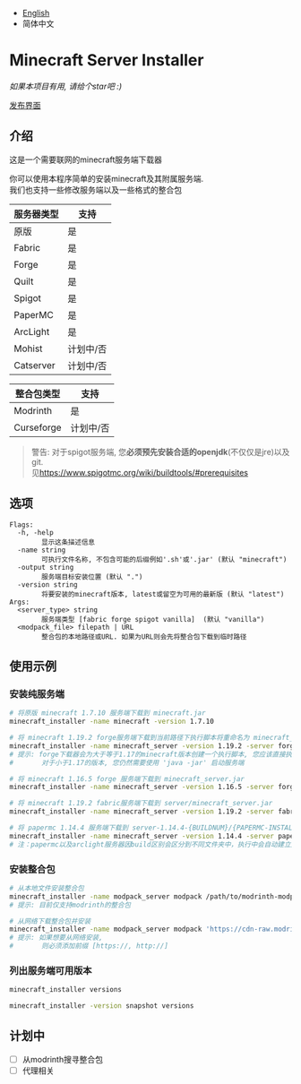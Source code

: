 
- [English](./README.MD)
- 简体中文

# Minecraft Server Installer

*如果本项目有用, 请给个star吧 :)*

[发布界面](https://github.com/kmcsr/server-installer/releases/)

## 介绍

这是一个需要联网的minecraft服务端下载器

你可以使用本程序简单的安装minecraft及其附属服务端.  
我们也支持一些修改服务端以及一些格式的整合包

| 服务器类型    | 支持  |
|-------------|-------|
| 原版         | 是    |
| Fabric      | 是    |
| Forge       | 是    |
| Quilt       | 是    |
| Spigot      | 是    |
| PaperMC     | 是    |
| ArcLight    | 是    |
| Mohist      | 计划中/否    |
| Catserver   | 计划中/否    |

| 整合包类型     | 支持     |
|--------------|----------|
| Modrinth     | 是       |
| Curseforge   | 计划中/否 |

> 警告: 对于spigot服务端, 您**必须预先安装合适的openjdk**(不仅仅是jre)以及git.  
>       见<https://www.spigotmc.org/wiki/buildtools/#prerequisites>

## 选项

```
Flags:
  -h, -help
        显示这条描述信息
  -name string
        可执行文件名称, 不包含可能的后缀例如'.sh'或'.jar' (默认 "minecraft")
  -output string
        服务端目标安装位置 (默认 ".")
  -version string
        将要安装的minecraft版本, latest或留空为可用的最新版 (默认 "latest")
Args:
  <server_type> string
        服务端类型 [fabric forge spigot vanilla]  (默认 "vanilla")
  <modpack_file> filepath | URL
        整合包的本地路径或URL. 如果为URL则会先将整合包下载到临时路径
```

## 使用示例

### 安装纯服务端

```sh
# 将原版 minecraft 1.7.10 服务端下载到 minecraft.jar
minecraft_installer -name minecraft -version 1.7.10
```

```sh
# 将 minecraft 1.19.2 forge服务端下载到当前路径下执行脚本将重命名为 minecraft_server.sh 及 windows下的minecraft_server.bat
minecraft_installer -name minecraft_server -version 1.19.2 -server forge
# 提示: forge下载器会为大于等于1.17的minecraft版本创建一个执行脚本, 您应该直接执行该脚本以启动服务端
#       对于小于1.17的版本, 您仍然需要使用 'java -jar' 启动服务端

# 将 minecraft 1.16.5 forge 服务端下载到 minecraft_server.jar
minecraft_installer -name minecraft_server -version 1.16.5 -server forge
```

```sh
# 将 minecraft 1.19.2 fabric服务端下载到 server/minecraft_server.jar
minecraft_installer -name minecraft_server -version 1.19.2 -server fabric -path server
```

```sh
# 将 papermc 1.14.4 服务端下载到 server-1.14.4-{BUILDNUM}/{PAPERMC-INSTALLED-NAME}.jar
minecraft_installer -name minecraft_server -version 1.14.4 -server papermc
# 注：papermc以及arclight服务器因build区别会区分到不同文件夹中，执行中会自动建立此文件夹，更加方便识别
```

### 安装整合包

```sh
# 从本地文件安装整合包
minecraft_installer -name modpack_server modpack /path/to/modrinth-modpack.mrpack
# 提示: 目前仅支持modrinth的整合包
```

```sh
# 从网络下载整合包并安装
minecraft_installer -name modpack_server modpack 'https://cdn-raw.modrinth.com/data/sl6XzkCP/versions/i4agaPF2/Automation%20v3.3.mrpack'
# 提示: 如果想要从网络安装,
#       则必须添加前缀 [https://, http://]
```

### 列出服务端可用版本

```sh
minecraft_installer versions
```

```sh
minecraft_installer -version snapshot versions
```
## 计划中

- [ ] 从modrinth搜寻整合包
- [ ] 代理相关